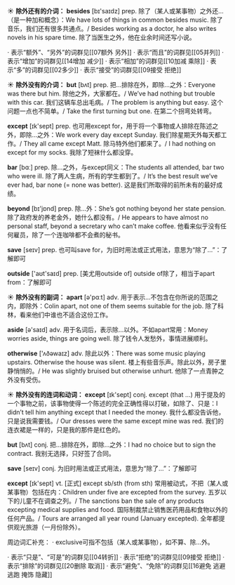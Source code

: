 ☀ <span class="category">**除外还有的介词：**</span>
<span class="vocabulary">**besides**</span> [bɪ'saɪdz] 
<span class="definition">prep. 除了（某人或某事物）之外还…（是一种加和概念）：</span>We have lots of things in common besides music. 除了音乐，我们还有很多共通点。/ Besides working as a doctor, he also writes novels in his spare time. 除了当医生之外，他在业余时间还写小说。

· 表示“额外”、“另外”的词群见[[07额外 另外]]
· 表示“而且”的词群见[[05并列]]
· 表示“增加”的词群见[[14增加 减少]]
· 表示“相加”的词群见[[10加减 乘除]]
· 表示“多”的词群见[[02多少]]
· 表示“接受”的词群见[[09接受 拒绝]]

☀ <span class="category">**除外没有的介词：**</span>
<span class="vocabulary">**but**</span> [bʌt] 
<span class="definition">prep. 把…排除在外，即除…之外：</span>Everyone was there but him. 除他之外，大家都在。/ We’ve had nothing but trouble with this car. 我们这辆车总出毛病。/ The problem is anything but easy. 这个问题一点也不简单。/ Take the first turning but one. 在第二个拐弯处转弯。

<span class="vocabulary">**except**</span> [ɪk'sept] 
<span class="definition">prep. 也可用except for，用于将一个事物或人排除在陈述之外，即除…之外：</span>We work every day except Sunday. 我们除星期天外每天都工作。/ They all came except Matt. 除马特外他们都来了。/ I had nothing on except for my socks. 我除了短袜什么都没穿。

<span class="vocabulary">**bar**</span> [bɑː] 
<span class="definition">prep. 除…之外，与except同义：</span>The students all attended, bar two who were ill. 除了两人生病，所有的学生都到了。/ It’s the best result we’ve ever had, bar none (= none was better). 这是我们所取得的前所未有的最好成绩。

<span class="vocabulary">**beyond**</span> [bɪ'jɒnd] 
<span class="definition">prep. 除…外：</span>She’s got nothing beyond her state pension. 除了政府发的养老金外，她什么都没有。/ He appears to have almost no personal staff, beyond a secretary who can’t make coffee. 他看来似乎没有任何雇员，除了一个连咖啡都不会煮的秘书。

<span class="vocabulary">**save**</span> [seɪv] 
<span class="definition">prep. 也可叫save for，为旧时用法或正式用法，意思为“除了…”：</span>了解即可

<span class="vocabulary">**outside**</span> ['aʊt'saɪd] 
<span class="definition">prep. [美尤用outside of] outside of除了，相当于apart from：</span>了解即可

☀ <span class="category">**除外没有的副词：**</span>
<span class="vocabulary">**apart**</span> [ə'pɑːt] 
<span class="definition">adv. 用于表示…不包含在你所说的范围之内，即除外：</span>Colin apart, not one of them seems suitable for the job. 除了科林，看来他们中谁也不适合这份工作。

<span class="vocabulary">**aside**</span> [ə'saɪd] 
<span class="definition">adv. 用于名词后，表示除…以外。不如apart常用：</span>Money worries aside, things are going well. 除了钱令人发愁外，事情进展顺利。

<span class="vocabulary">**otherwise**</span> ['ʌðəwaɪz] 
<span class="definition">adv. 除此以外：</span>There was some music playing upstairs. Otherwise the house was silent. 楼上有些音乐声。除此以外，房子里静悄悄的。/ He was slightly bruised but otherwise unhurt. 他除了一点青肿之外没有受伤。

☀ <span class="category">**除外没有的连词和动词：**</span>
<span class="vocabulary">**except**</span> [ɪk'sept] 
<span class="definition">conj. except (that ...) 用于提及的一个事物之前，该事物使得一个陈述的完全正确性得以打破，如除了、只是：</span>I didn’t tell him anything except that I needed the money. 我什么都没告诉他，只是说我需要钱。/ Our dresses were the same except mine was red. 我们的连衣裙是一样的，只是我的那件是红色的。

<span class="vocabulary">**but**</span> [bʌt] 
<span class="definition">conj. 把…排除在外，即除…之外：</span>I had no choice but to sign the contract. 我别无选择，只好签了合同。

<span class="vocabulary">**save**</span> [seɪv] 
<span class="definition">conj. 为旧时用法或正式用法，意思为“除了…”：</span>了解即可

<span class="vocabulary">**except**</span> [ɪk'sept] 
<span class="definition">vt. [正式] except sb/sth (from sth) 常用被动式，不把（某人或某事物）包括在内：</span>Children under five are excepted from the survey. 五岁以下的儿童不在调查之列。/ The sanctions ban the sale of any products excepting medical supplies and food. 国际制裁禁止销售医药用品和食物以外的任何产品。/ Tours are arranged all year round (January excepted). 全年都提供观光旅游（一月份除外）。

周边词汇补充：
· exclusive可指不包括（某人或某事物），如不算、除…外。

· 表示“只是”、“可是”的词群见[[04转折]]
· 表示“拒绝”的词群见[[09接受 拒绝]]
· 表示“排除”的词群见[[20删除 取消]]
· 表示“避免”、“免除”的词群见[[16避免 逃避 逃跑 掩饰 隐藏]]
